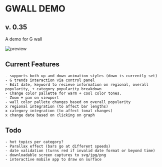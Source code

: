 GWALL DEMO
==========
v. 0.35
----------
A demo for G wall

![preview](https://i.imgur.com/3rtom4fr.png)

Current Features
-----------------
	- supports both up and down animation styles (down is currently set)
	- G trends interaction via control panel
	- Edit date, keyword to recieve information on regional, overall popularity, + category popularity breakdown
	- Change color pallette for warm + cool color tones.
	- Zoom + pan on viewport
	- wall color pallete changes based on overall popularity
	x regional integration (to affect bar lengths)
	x category integration (to affect tonal changes)
	x change date based on clicking on graph  

Todo
----


	- hot topics per category?
	- Parallax effect (bars go at different speeds)
	- date validation (turns red if invalid date format or beyond time)
	- downloadable screen captures to svg/jpg/png
	- interactive mobile app to draw on surface

